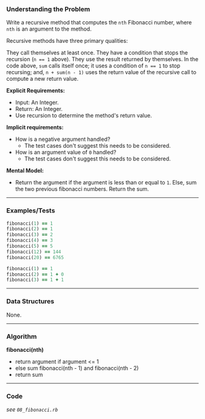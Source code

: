 ### Understanding the Problem
Write a recursive method that computes the `nth` Fibonacci number, where `nth` is an argument to the method.

Recursive methods have three primary qualities:

They call themselves at least once.
They have a condition that stops the recursion (`n == 1` above).
They use the result returned by themselves.
In the code above, `sum` calls itself once; it uses a condition of `n == 1` to stop recursing; and, `n + sum(n - 1)` uses the return value of the recursive call to compute a new return value.

**Explicit Requirements:**

- Input: An Integer.
- Return: An Integer.
- Use recursion to determine the method's return value.

**Implicit requirements:**

- How is a negative argument handled?
    - The test cases don't suggest this needs to be considered.
- How is an argument value of `0` handled?
    - The test cases don't suggest this needs to be considered.

**Mental Model:**

- Return the argument if the argument is less than or equal to `1`.  Else, sum the two previous fibonacci numbers.  Return the sum.

---
### Examples/Tests
```ruby
fibonacci(1) == 1
fibonacci(2) == 1
fibonacci(3) == 2
fibonacci(4) == 3
fibonacci(5) == 5
fibonacci(12) == 144
fibonacci(20) == 6765

fibonacci(1) == 1
fibonacci(2) == 1 + 0
fibonacci(3) == 1 + 1
```
---
### Data Structures
None.

---
### Algorithm
**fibonacci(nth)**
- return argument if argument <= 1
- else sum fibonacci(nth - 1) and fibonacci(nth - 2)
- return sum

---
### Code
*see `08_fibonacci.rb`*
